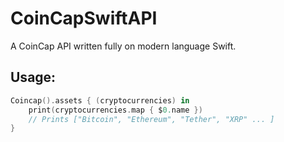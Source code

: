 # CoinCapSwiftAPI
A CoinCap API written fully on modern language Swift.

## Usage:
``` swift
Coincap().assets { (cryptocurrencies) in
    print(cryptocurrencies.map { $0.name })
    // Prints ["Bitcoin", "Ethereum", "Tether", "XRP" ... ]
}
```
